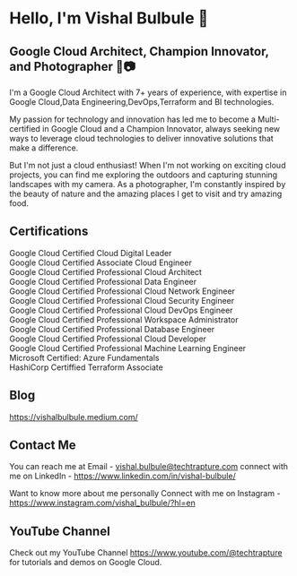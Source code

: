 
<!--
**vishalbulbule/vishalbulbule** is a ✨ _special_ ✨ repository because its `README.md` (this file) appears on your GitHub profile.
<span style="color:blue"># Hello, I'm Vishal Bulbule 👋</span>


Here are some ideas to get you started:

- 🔭 I’m currently working on ...
- 🌱 I’m currently learning ...
- 👯 I’m looking to collaborate on ...
- 🤔 I’m looking for help with ...
- 💬 Ask me about ...
- 📫 How to reach me: ...
- 😄 Pronouns: ...
- ⚡ Fun fact: ...
-->
# Hello, I'm Vishal Bulbule 👋

## Google Cloud Architect, Champion Innovator, and Photographer 🚀📷


I'm a Google Cloud Architect with 7+ years of experience, with expertise in Google Cloud,Data Engineering,DevOps,Terraform and BI technologies. 

My passion for technology and innovation has led me to become a Multi-certified in Google Cloud  and a Champion Innovator, always seeking new ways to leverage cloud technologies to deliver innovative solutions that make a difference.

But I'm not just a cloud enthusiast! When I'm not working on exciting cloud projects, you can find me exploring the outdoors and capturing stunning landscapes with my camera. As a photographer, I'm constantly inspired by the beauty of nature and the amazing places I get to visit and try amazing food.


## Certifications

Google Cloud Certified Cloud Digital Leader <br>
Google Cloud Certified Associate Cloud Engineer <br>
Google Cloud Certified Professional Cloud Architect <br>
Google Cloud Certified Professional Data Engineer <br>
Google Cloud Certified Professional Cloud Network Engineer <br>
Google Cloud Certified Professional Cloud Security Engineer <br>
Google Cloud Certified Professional Cloud DevOps Engineer <br>
Google Cloud Certified Professional Workspace Administrator<br>
Google Cloud Certified Professional Database Engineer<br>
Google Cloud Certified Professional Cloud Developer<br>
Google Cloud Certified Professional Machine Learning Engineer<br>
Microsoft Certified: Azure Fundamentals<br>
HashiCorp Certiffied Terraform Associate <br>


## Blog

https://vishalbulbule.medium.com/

## Contact Me

You can reach me at 
Email - vishal.bulbule@techtrapture.com
connect with me on LinkedIn - https://www.linkedin.com/in/vishal-bulbule/

Want to know more about me personally
Connect with me on Instagram - https://www.instagram.com/vishal_bulbule/?hl=en


## YouTube Channel

Check out my YouTube Channel https://www.youtube.com/@techtrapture for tutorials and demos on Google Cloud.
